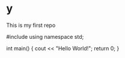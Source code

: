 # y
This is my first repo


#include <iostream>
using namespace std;

int main() {
  cout << "Hello World!";
  return 0;
}
